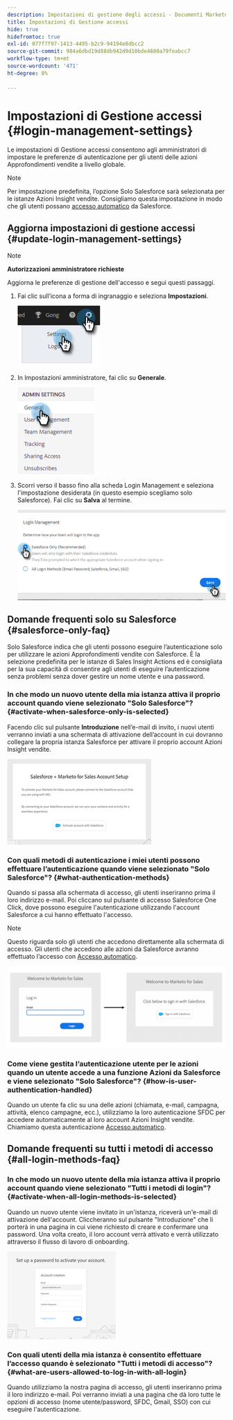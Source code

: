 ```yaml
---
description: Impostazioni di gestione degli accessi - Documenti Marketo - Documentazione del prodotto
title: Impostazioni di Gestione accessi
hide: true
hidefromtoc: true
exl-id: 077f7f97-1413-4495-b2c9-94194e8dbcc2
source-git-commit: 984a6dbd19d88db942d9d10bde4880a79feabcc7
workflow-type: tm+mt
source-wordcount: '471'
ht-degree: 0%

---
```


# Impostazioni di Gestione accessi {#login-management-settings}

Le impostazioni di Gestione accessi consentono agli amministratori di impostare le preferenze di autenticazione per gli utenti delle azioni Approfondimenti vendite a livello globale.

>[!NOTE]
>
>Per impostazione predefinita, l’opzione Solo Salesforce sarà selezionata per le istanze Azioni Insight vendite. Consigliamo questa impostazione in modo che gli utenti possano [accesso automatico](/help/marketo/product-docs/marketo-sales-insight/actions/admin/auto-login-from-salesforce.md) da Salesforce.

## Aggiorna impostazioni di gestione accessi {#update-login-management-settings}

>[!NOTE]
>
>**Autorizzazioni amministratore richieste**

Aggiorna le preferenze di gestione dell&#39;accesso e segui questi passaggi.

1. Fai clic sull’icona a forma di ingranaggio e seleziona **Impostazioni**.

   ![](assets/login-management-settings-1.png)

1. In Impostazioni amministratore, fai clic su **Generale**.

   ![](assets/login-management-settings-2.png)

1. Scorri verso il basso fino alla scheda Login Management e seleziona l&#39;impostazione desiderata (in questo esempio scegliamo solo Salesforce). Fai clic su **Salva** al termine.

   ![](assets/login-management-settings-3.png)

## Domande frequenti solo su Salesforce {#salesforce-only-faq}

Solo Salesforce indica che gli utenti possono eseguire l’autenticazione solo per utilizzare le azioni Approfondimenti vendite con Salesforce. È la selezione predefinita per le istanze di Sales Insight Actions ed è consigliata per la sua capacità di consentire agli utenti di eseguire l’autenticazione senza problemi senza dover gestire un nome utente e una password.

### In che modo un nuovo utente della mia istanza attiva il proprio account quando viene selezionato &quot;Solo Salesforce&quot;? {#activate-when-salesforce-only-is-selected}

Facendo clic sul pulsante **Introduzione** nell’e-mail di invito, i nuovi utenti verranno inviati a una schermata di attivazione dell’account in cui dovranno collegare la propria istanza Salesforce per attivare il proprio account Azioni Insight vendite.

![](assets/login-management-settings-4.png)

### Con quali metodi di autenticazione i miei utenti possono effettuare l’autenticazione quando viene selezionato &quot;Solo Salesforce&quot;? {#what-authentication-methods}

Quando si passa alla schermata di accesso, gli utenti inseriranno prima il loro indirizzo e-mail. Poi cliccano sul pulsante di accesso Salesforce One Click, dove possono eseguire l&#39;autenticazione utilizzando l&#39;account Salesforce a cui hanno effettuato l&#39;accesso.

>[!NOTE]
>
>Questo riguarda solo gli utenti che accedono direttamente alla schermata di accesso. Gli utenti che accedono alle azioni da Salesforce avranno effettuato l’accesso con [Accesso automatico](/help/marketo/product-docs/marketo-sales-insight/actions/admin/auto-login-from-salesforce.md).

![](assets/login-management-settings-5.png)

### Come viene gestita l’autenticazione utente per le azioni quando un utente accede a una funzione Azioni da Salesforce e viene selezionato &quot;Solo Salesforce&quot;? {#how-is-user-authentication-handled}

Quando un utente fa clic su una delle azioni (chiamata, e-mail, campagna, attività, elenco campagne, ecc.), utilizziamo la loro autenticazione SFDC per accedere automaticamente al loro account Azioni Insight vendite. Chiamiamo questa autenticazione [Accesso automatico](/help/marketo/product-docs/marketo-sales-insight/actions/admin/auto-login-from-salesforce.md).

## Domande frequenti su tutti i metodi di accesso {#all-login-methods-faq}

### In che modo un nuovo utente della mia istanza attiva il proprio account quando viene selezionato &quot;Tutti i metodi di login&quot;? {#activate-when-all-login-methods-is-selected}

Quando un nuovo utente viene invitato in un&#39;istanza, riceverà un&#39;e-mail di attivazione dell&#39;account. Cliccheranno sul pulsante &quot;Introduzione&quot; che li porterà in una pagina in cui viene richiesto di creare e confermare una password. Una volta creato, il loro account verrà attivato e verrà utilizzato attraverso il flusso di lavoro di onboarding.

![](assets/login-management-settings-6.png)

### Con quali utenti della mia istanza è consentito effettuare l’accesso quando è selezionato &quot;Tutti i metodi di accesso&quot;? {#what-are-users-allowed-to-log-in-with-all-login}

Quando utilizziamo la nostra pagina di accesso, gli utenti inseriranno prima il loro indirizzo e-mail. Poi verranno inviati a una pagina che dà loro tutte le opzioni di accesso (nome utente/password, SFDC, Gmail, SSO) con cui eseguire l&#39;autenticazione.
